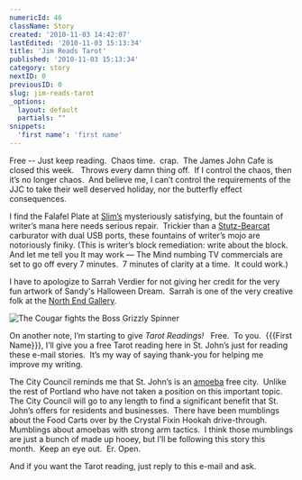 ```yaml
---
numericId: 46
className: Story
created: '2010-11-03 14:42:07'
lastEdited: '2010-11-03 15:13:34'
title: 'Jim Reads Tarot'
published: '2010-11-03 15:13:34'
category: story
nextID: 0
previousID: 0
slug: jim-reads-tarot
_options:
  layout: default
  partials: ""
snippets:
  'first name': 'first name'
---
```

Free -- Just keep reading. &nbsp;Chaos time.&nbsp; crap.&nbsp; The James John Cafe is closed this week. &nbsp; Throws every damn thing off.&nbsp; If I control the chaos, then it&rsquo;s no longer chaos.&nbsp; And believe me, I can&rsquo;t control the requirements of the JJC to take their well deserved holiday, nor the butterfly effect consequences.

I find the Falafel Plate at [Slim&rsquo;s][0] mysteriously satisfying, but the fountain of writer&rsquo;s mana here needs serious repair.&nbsp; Trickier than a [Stutz-Bearcat][1] carburator with dual USB ports, these fountains of writer&rsquo;s mojo are notoriously finiky. (This is writer&rsquo;s block remediation: write about the block. And let me tell you It may work &mdash; The Mind numbing TV commercials are set to go off every 7 minutes.&nbsp; 7 minutes of clarity at a time.&nbsp; It could work.)

I have to apologize to Sarrah&nbsp;Verdier for not giving her credit for the very fun artwork of Sandy's Halloween Dream. &nbsp;Sarrah is one of the very creative folk at the [North End Gallery][2].

![The Cougar fights the Boss Grizzly Spinner][3]

On another note, I&rsquo;m starting to give _Tarot Readings!_ &nbsp;&nbsp;Free.&nbsp; To you.&nbsp; {{{First Name}}}, I&rsquo;ll give you a free Tarot reading here in St. John&rsquo;s just for reading these e-mail stories.&nbsp; It&rsquo;s my way of saying thank-you for helping me improve my writing.

The City Council reminds me that St. John&rsquo;s is an [amoeba][4] free city.&nbsp; Unlike the rest of Portland who have not taken a position on this important topic.&nbsp; The City Council will go to any length to find a significant benefit that St. John&rsquo;s offers for residents and businesses.&nbsp; There have been mumblings about the Food Carts over by the Crystal Fixin Hookah drive-through.&nbsp; Mumblings about amoebas with strong arm tactics.&nbsp; I think those mumblings are just a bunch of made up hooey, but I&rsquo;ll be following this story this month.&nbsp; Keep an eye out.&nbsp; Er. Open.

And if you want the Tarot reading, just reply to this e-mail and ask.&nbsp;

[0]: http://maps.google.com/maps/place?cid=14214202442705621592&amp;q=maps+slim's+bar&amp;gl=us
[1]: http://en.wikipedia.org/wiki/Stutz_Bearcat
[2]: http://www.cornerindustries.com/
[3]: http://stjohnsjim.com/bridgefight1.gif
[4]: http://www.google.com/imgres?imgurl=http://3.bp.blogspot.com/_vpDVqYqRvrs/SxFetaK2QAI/AAAAAAAAAyE/zeBGmmBx_Gw/s1600/070813_cartoon_7_contest_p465.gif&amp;imgrefurl=http://quehacecjw.blogspot.com/2009/11/amigas-with-amoebas.html&amp;h=340&amp;w=465&amp;sz=97&amp;tbnid=GTcQfn6x_ZSLbM:&amp;tbnh=94&amp;tbnw=128&amp;prev=/images%3Fq%3Damoeba%2Bcartoon&amp;zoom=1&amp;q=amoeba+cartoon&amp;usg=__xYTw4ap3uR0cPpY1sXOWgH_mrl8=&amp;sa=X&amp;ei=59jRTNHzM4yosAP4vqnFCw&amp;ved=0CCMQ9QEwBg